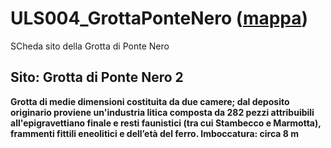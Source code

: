 # ULS004_GrottaPonteNero ([mappa](https://umap.openstreetmap.fr/it/map/uls004_grottapontenero_1041675))
SCheda sito della Grotta di Ponte Nero
## Sito: Grotta di Ponte Nero 2
**Grotta di medie dimensioni costituita da due camere; dal deposito originario proviene un'industria litica composta da 282 pezzi attribuibili all'epigravettiano finale e resti faunistici (tra cui Stambecco e Marmotta),  frammenti fittili eneolitici e dell’età del ferro. Imboccatura: circa 8 m**
